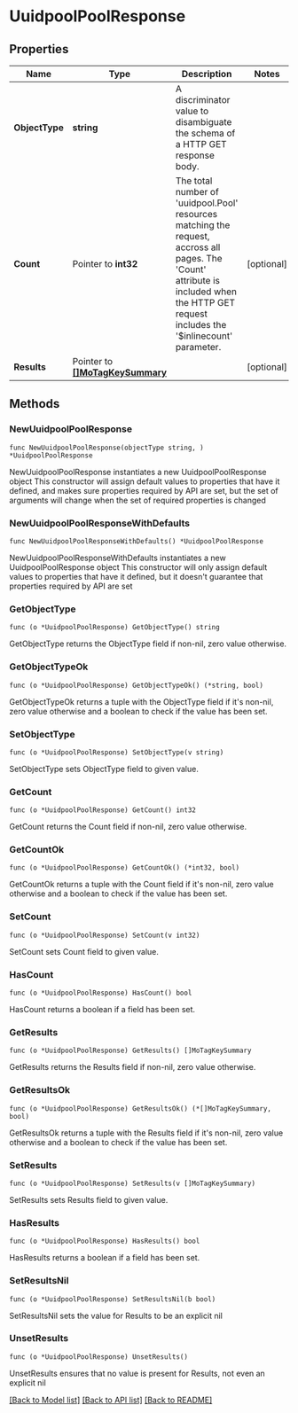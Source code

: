 # UuidpoolPoolResponse

## Properties

Name | Type | Description | Notes
------------ | ------------- | ------------- | -------------
**ObjectType** | **string** | A discriminator value to disambiguate the schema of a HTTP GET response body. | 
**Count** | Pointer to **int32** | The total number of &#39;uuidpool.Pool&#39; resources matching the request, accross all pages. The &#39;Count&#39; attribute is included when the HTTP GET request includes the &#39;$inlinecount&#39; parameter. | [optional] 
**Results** | Pointer to [**[]MoTagKeySummary**](MoTagKeySummary.md) |  | [optional] 

## Methods

### NewUuidpoolPoolResponse

`func NewUuidpoolPoolResponse(objectType string, ) *UuidpoolPoolResponse`

NewUuidpoolPoolResponse instantiates a new UuidpoolPoolResponse object
This constructor will assign default values to properties that have it defined,
and makes sure properties required by API are set, but the set of arguments
will change when the set of required properties is changed

### NewUuidpoolPoolResponseWithDefaults

`func NewUuidpoolPoolResponseWithDefaults() *UuidpoolPoolResponse`

NewUuidpoolPoolResponseWithDefaults instantiates a new UuidpoolPoolResponse object
This constructor will only assign default values to properties that have it defined,
but it doesn't guarantee that properties required by API are set

### GetObjectType

`func (o *UuidpoolPoolResponse) GetObjectType() string`

GetObjectType returns the ObjectType field if non-nil, zero value otherwise.

### GetObjectTypeOk

`func (o *UuidpoolPoolResponse) GetObjectTypeOk() (*string, bool)`

GetObjectTypeOk returns a tuple with the ObjectType field if it's non-nil, zero value otherwise
and a boolean to check if the value has been set.

### SetObjectType

`func (o *UuidpoolPoolResponse) SetObjectType(v string)`

SetObjectType sets ObjectType field to given value.


### GetCount

`func (o *UuidpoolPoolResponse) GetCount() int32`

GetCount returns the Count field if non-nil, zero value otherwise.

### GetCountOk

`func (o *UuidpoolPoolResponse) GetCountOk() (*int32, bool)`

GetCountOk returns a tuple with the Count field if it's non-nil, zero value otherwise
and a boolean to check if the value has been set.

### SetCount

`func (o *UuidpoolPoolResponse) SetCount(v int32)`

SetCount sets Count field to given value.

### HasCount

`func (o *UuidpoolPoolResponse) HasCount() bool`

HasCount returns a boolean if a field has been set.

### GetResults

`func (o *UuidpoolPoolResponse) GetResults() []MoTagKeySummary`

GetResults returns the Results field if non-nil, zero value otherwise.

### GetResultsOk

`func (o *UuidpoolPoolResponse) GetResultsOk() (*[]MoTagKeySummary, bool)`

GetResultsOk returns a tuple with the Results field if it's non-nil, zero value otherwise
and a boolean to check if the value has been set.

### SetResults

`func (o *UuidpoolPoolResponse) SetResults(v []MoTagKeySummary)`

SetResults sets Results field to given value.

### HasResults

`func (o *UuidpoolPoolResponse) HasResults() bool`

HasResults returns a boolean if a field has been set.

### SetResultsNil

`func (o *UuidpoolPoolResponse) SetResultsNil(b bool)`

 SetResultsNil sets the value for Results to be an explicit nil

### UnsetResults
`func (o *UuidpoolPoolResponse) UnsetResults()`

UnsetResults ensures that no value is present for Results, not even an explicit nil

[[Back to Model list]](../README.md#documentation-for-models) [[Back to API list]](../README.md#documentation-for-api-endpoints) [[Back to README]](../README.md)


